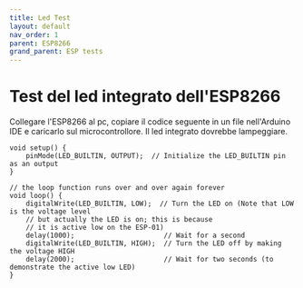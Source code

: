 ```yaml
---
title: Led Test
layout: default
nav_order: 1
parent: ESP8266
grand_parent: ESP tests
---
```


# Test del led integrato dell'ESP8266

Collegare l'ESP8266 al pc, copiare il codice seguente in un file nell'Arduino IDE e caricarlo sul microcontrollore. Il led integrato dovrebbe lampeggiare.

```
void setup() {
    pinMode(LED_BUILTIN, OUTPUT);  // Initialize the LED_BUILTIN pin as an output
}

// the loop function runs over and over again forever
void loop() {
    digitalWrite(LED_BUILTIN, LOW);  // Turn the LED on (Note that LOW is the voltage level
    // but actually the LED is on; this is because
    // it is active low on the ESP-01)
    delay(1000);                      // Wait for a second
    digitalWrite(LED_BUILTIN, HIGH);  // Turn the LED off by making the voltage HIGH
    delay(2000);                      // Wait for two seconds (to demonstrate the active low LED)
}
```
